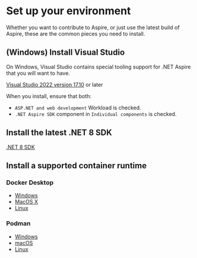# Set up your environment

Whether you want to contribute to Aspire, or just use the latest build of Aspire, these are the common pieces you need to install.

## (Windows) Install Visual Studio

On Windows, Visual Studio contains special tooling support for .NET Aspire that you will want to have.

[Visual Studio 2022 version 17.10](https://visualstudio.microsoft.com/vs) or later

When you install, ensure that both:
* `ASP.NET and web development` Workload is checked.
* `.NET Aspire SDK` component in `Individual components` is checked.

## Install the latest .NET 8 SDK
[.NET 8 SDK](https://github.com/dotnet/installer#installers-and-binaries)

## Install a supported container runtime

### Docker Desktop
* [Windows](https://docs.docker.com/desktop/install/windows-install/)
* [MacOS X](https://docs.docker.com/desktop/install/mac-install/)
* [Linux](https://docs.docker.com/desktop/install/linux-install/)

### Podman
* [Windows](https://podman.io/docs/installation#windows)
* [macOS](https://podman.io/docs/installation#macos)
* [Linux](https://podman.io/docs/installation#installing-on-linux)
